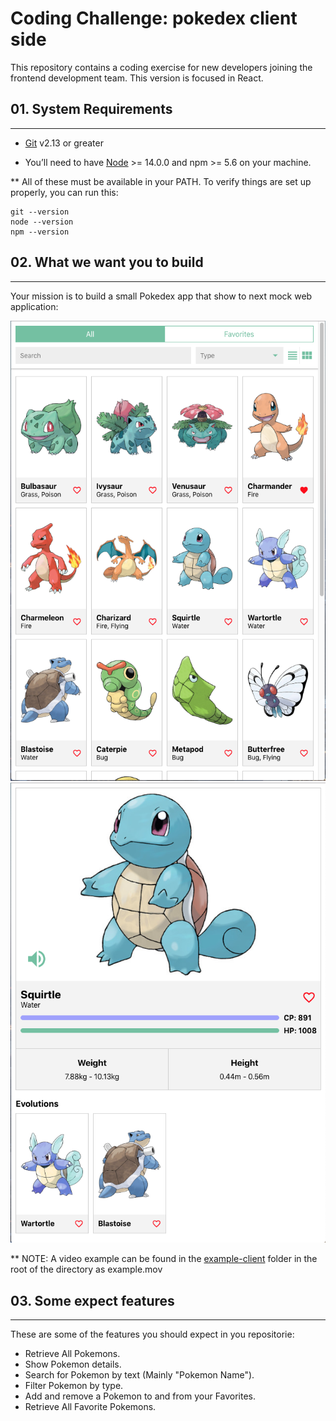 # Coding Challenge: pokedex client side 

This repository contains a coding exercise for new developers joining the frontend development team. This version is focused in React.

## 01. System Requirements
---

- [Git](https://git-scm.com/book/en/v2/Getting-Started-Installing-Git) v2.13 or greater

- You’ll need to have [Node](https://nodejs.org/de/download/) >= 14.0.0 and npm >= 5.6 on your machine.


** All of these must be available in your PATH. To verify things are set up properly, you can run this:

```
git --version
node --version
npm --version
```

## 02. What we want you to build
---

Your mission is to build a small Pokedex app that show to next mock web application:

![list](/example-client/example-list-view.png)
![detail](/example-client/example-detail-view.png)

** NOTE: A video example can be found in the [example-client](/example-client/example-detail-view.png) folder in the root of the directory as example.mov

## 03. Some expect features
---

These are some of the features you should expect in you repositorie: 

- Retrieve All Pokemons.
- Show Pokemon details.
- Search for Pokemon by text (Mainly "Pokemon Name").
- Filter Pokemon by type.
- Add and remove a Pokemon to and from your Favorites.
- Retrieve All Favorite Pokemons.



